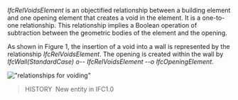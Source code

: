 _IfcRelVoidsElement_ is an objectified relationship between a building element and one opening element that creates a void in the element. It is a one-to-one relationship. This relationship implies a Boolean operation of subtraction between the geometric bodies of the element and the opening.

As shown in Figure 1, the insertion of a void into a wall is represented by the relationship _IfcRelVoidsElement_. The opening is created within the wall by _IfcWall(StandardCase) o-- IfcRelVoidsElement --o IfcOpeningElement_.

!["relationships for voiding"](../../../figures/ifcrelvoidselements-fig1.png "Figure 1 &mdash; Relationship for element voiding")

> HISTORY&nbsp; New entity in IFC1.0